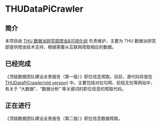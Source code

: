 # THUDataPiCrawler

## 简介

本项目由 [THU 数据派研究部爬虫&可视化组](https://github.com/THUDataPI/THUDataPiCrawler/blob/master/THU%20%E6%95%B0%E6%8D%AE%E6%B4%BE%E7%A0%94%E7%A9%B6%E9%83%A8%E7%88%AC%E8%99%AB&%E5%8F%AF%E8%A7%86%E5%8C%96%E7%BB%84%E7%AE%80%E4%BB%8B.md) 负责维护，主要为 THU 数据派研究部提供爬虫技术支持，根据需要从互联网爬取相应的数据。


## 已经完成
《顶级数据团队建设全景报告（第一版）》职位信息爬取。目前，源代码存放在 [THUDataPiCrawler(old version)](https://github.com/THUDataPI/THUDataPiCrawler-old-version) 中。主要包括对拉勾网、前程无忧等网站中，有关于 “大数据”、“数据分析” 等关键词的职位信息的爬取代码。


## 正在进行
《顶级数据团队建设全景报告（第二版）》职位信息数据爬取。
